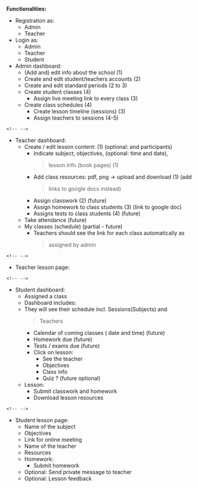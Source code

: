 **Functionalities:**
​
-   Registration as:
​
    -   Admin
​
    -   Teacher
​
-   Login as:
​
    -   Admin
​
    -   Teacher
​
    -   Student
​
-   Admin dashboard:
​
    -   (Add and) edit info about the school (1)
​
    -   Create and edit student/teachers accounts (2)
​
    -   Create and edit standard periods (2 to 3)
​
    -   Create student classes (4)
​
        -   Assign live meeting link to every class (3)
​
    -   Create class schedules (4)
​
        -   Create lesson timeline (sessions) (3)
​
        -   Assign teachers to sessions (4-5)
​
```{=html}
<!-- -->
```
-   Teacher dashboard:
​
    -   Create / edit lesson content: (1) (optional: and participants)
​
        -   Indicate subject, objectives, (optional: time and date),
            > lesson info (book pages) (1)
​
        -   Add class resources: pdf, png → upload and download (1) (add
            > links to google docs instead)
​
        -   Assign classwork (2) (future)
​
        -   Assign homework to class students (3) (link to google doc)
​
        -   Assigns tests to class students (4) (future)
​
    -   Take attendance (future)
​
    -   My classes (schedule) (partial - future)
​
        -   Teachers should see the link for each class automatically as
            > assigned by admin
​
```{=html}
<!-- -->
```
-   Teacher lesson page:
​
```{=html}
<!-- -->
```
-   Student dashboard:
​
    -   Assigned a class
​
    -   Dashboard includes:
​
    -   They will see their schedule incl. Sessions(Subjects) and
        > Teachers
​
        -   Calendar of coming classes ( date and time) (future)
​
        -   Homework due (future)
​
        -   Tests / exams due (future)
​
        -   Click on lesson:
​
            -   See the teacher
​
            -   Objectives
​
            -   Class info
​
            -   Quiz ? (future optional)
​
    -   Lesson:
​
        -   Submit classwork and homework
​
        -   Download lesson resources
​
```{=html}
<!-- -->
```
-   Student lesson page:
​
    -   Name of the subject
​
    -   Objectives
​
    -   Link for online meeting
​
    -   Name of the teacher
​
    -   Resources
​
    -   Homework:
​
        -   Submit homework
​
    -   Optional: Send private message to teacher
​
    -   Optional: Lesson feedback
